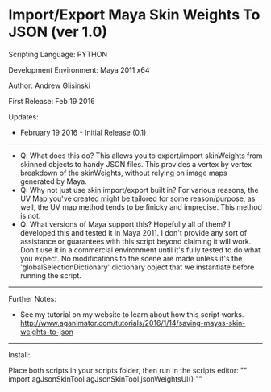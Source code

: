 Import/Export Maya Skin Weights To JSON (ver 1.0)
===
Scripting Language: PYTHON

Development Environment: Maya 2011 x64

Author: Andrew Glisinski

First Release: Feb 19 2016

Updates:

*   February 19 2016 - Initial Release (0.1)
-------------------
*   Q: What does this do?
    This allows you to export/import skinWeights from skinned objects to handy JSON files. This provides a vertex by vertex breakdown of the skinWeights, without relying on image maps generated by Maya.
*   Q: Why not just use skin import/export built in?
    For various reasons, the UV Map you've created might be tailored for some reason/purpose, as well, the UV map method tends to be finicky and imprecise. This method is not.
*   Q: What versions of Maya support this?
    Hopefully all of them? I developed this and tested it in Maya 2011. I don't provide any sort of assistance or guarantees with this script beyond claiming it will work. Don't use it in a commercial environment until it's fully tested to do what you expect. No modifications to the scene are made unless it's the 'globalSelectionDictionary' dictionary object that we instantiate before running the script.

-------------------
Further Notes:
- See my tutorial on my website to learn about how this script works. http://www.aganimator.com/tutorials/2016/1/14/saving-mayas-skin-weights-to-json

-------------------
Install:

Place both scripts in your scripts folder, then run in the scripts editor:
""
import agJsonSkinTool
agJsonSkinTool.jsonWeightsUI()
""